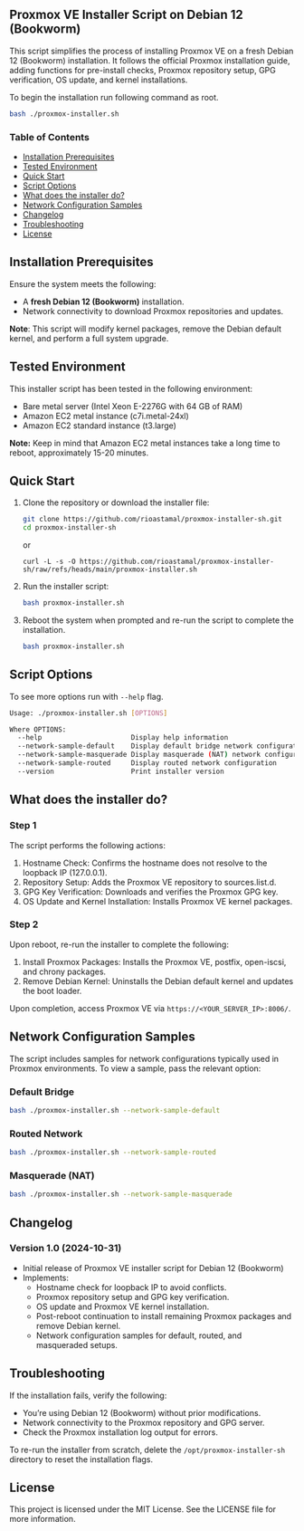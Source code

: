 ## Proxmox VE Installer Script on Debian 12 (Bookworm)

This script simplifies the process of installing Proxmox VE on a fresh Debian 12 (Bookworm) installation. It follows the official Proxmox installation guide, adding functions for pre-install checks, Proxmox repository setup, GPG verification, OS update, and kernel installations.

To begin the installation run following command as root.

```sh
bash ./proxmox-installer.sh
```


### Table of Contents

- [Installation Prerequisites](#installation-prerequisites)
- [Tested Environment](#tested-environment)
- [Quick Start](#quick-start)
- [Script Options](#script-options)
- [What does the installer do?](#what-does-the-installer-do)
- [Network Configuration Samples](#network-configuration-samples)
- [Changelog](#changelog)
- [Troubleshooting](#troubleshooting)
- [License](#license)


## Installation Prerequisites

Ensure the system meets the following:

- A **fresh Debian 12 (Bookworm)** installation.
- Network connectivity to download Proxmox repositories and updates.

**Note**: This script will modify kernel packages, remove the Debian default kernel, and perform a full system upgrade.

## Tested Environment

This installer script has been tested in the following environment:

- Bare metal server (Intel Xeon E-2276G with 64 GB of RAM)
- Amazon EC2 metal instance (c7i.metal-24xl)
- Amazon EC2 standard instance (t3.large)

**Note:** Keep in mind that Amazon EC2 metal instances take a long time to reboot, approximately 15-20 minutes.

## Quick Start

1. Clone the repository or download the installer file:

    ```sh
    git clone https://github.com/rioastamal/proxmox-installer-sh.git
    cd proxmox-installer-sh
    ```

    or

    ```
    curl -L -s -O https://github.com/rioastamal/proxmox-installer-sh/raw/refs/heads/main/proxmox-installer.sh
    ```

2. Run the installer script:

    ```sh
    bash proxmox-installer.sh
    ```

3. Reboot the system when prompted and re-run the script to complete the installation.


   ```sh
   bash proxmox-installer.sh
   ```


## Script Options

To see more options run with `--help` flag.


```sh
Usage: ./proxmox-installer.sh [OPTIONS]

Where OPTIONS:
  --help                      Display help information
  --network-sample-default    Display default bridge network configuration
  --network-sample-masquerade Display masquerade (NAT) network configuration
  --network-sample-routed     Display routed network configuration
  --version                   Print installer version
```

## What does the installer do?

### Step 1

The script performs the following actions:

1. Hostname Check: Confirms the hostname does not resolve to the loopback IP (127.0.0.1).
1. Repository Setup: Adds the Proxmox VE repository to sources.list.d.
1. GPG Key Verification: Downloads and verifies the Proxmox GPG key.
1. OS Update and Kernel Installation: Installs Proxmox VE kernel packages.


### Step 2

Upon reboot, re-run the installer to complete the following:

1. Install Proxmox Packages: Installs the Proxmox VE, postfix, open-iscsi, and chrony packages.
1. Remove Debian Kernel: Uninstalls the Debian default kernel and updates the boot loader.

Upon completion, access Proxmox VE via `https://<YOUR_SERVER_IP>:8006/`.

## Network Configuration Samples

The script includes samples for network configurations typically used in Proxmox environments. To view a sample, pass the relevant option:

### Default Bridge

```sh
bash ./proxmox-installer.sh --network-sample-default
```

### Routed Network

```sh
bash ./proxmox-installer.sh --network-sample-routed
```

### Masquerade (NAT)

```sh
bash ./proxmox-installer.sh --network-sample-masquerade
```

## Changelog

### Version 1.0 (2024-10-31)

- Initial release of Proxmox VE installer script for Debian 12 (Bookworm)
- Implements:
  - Hostname check for loopback IP to avoid conflicts.
  - Proxmox repository setup and GPG key verification.
  - OS update and Proxmox VE kernel installation.
  - Post-reboot continuation to install remaining Proxmox packages and remove Debian kernel.
  - Network configuration samples for default, routed, and masqueraded setups.

## Troubleshooting

If the installation fails, verify the following:

- You’re using Debian 12 (Bookworm) without prior modifications.
- Network connectivity to the Proxmox repository and GPG server.
- Check the Proxmox installation log output for errors.

To re-run the installer from scratch, delete the `/opt/proxmox-installer-sh` directory to reset the installation flags.

## License

This project is licensed under the MIT License. See the LICENSE file for more information.

